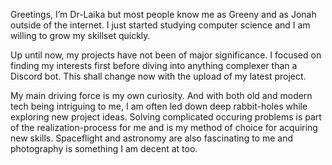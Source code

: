 Greetings, I’m Dr-Laika but most people know me as Greeny and as Jonah outside of the internet. I just started studying computer science and I am willing to grow my skillset quickly. 

Up until now, my projects have not been of major significance. I focused on finding my interests first before diving into anything complexer than a Discord bot.
This shall change now with the upload of my latest project.

My main driving force is my own curiosity. And with both old and modern tech being intriguing to me, I am often led down deep rabbit-holes while exploring new project ideas. Solving complicated occuring problems is part of the realization-process for me and is my method of choice for acquiring new skills.
Spaceflight and astronomy are also fascinating to me and photography is something I am decent at too.
<!---
Dr-Laika/Dr-Laika is a ✨ special ✨ repository because its `README.md` (this file) appears on your GitHub profile.
You can click the Preview link to take a look at your changes.
--->

